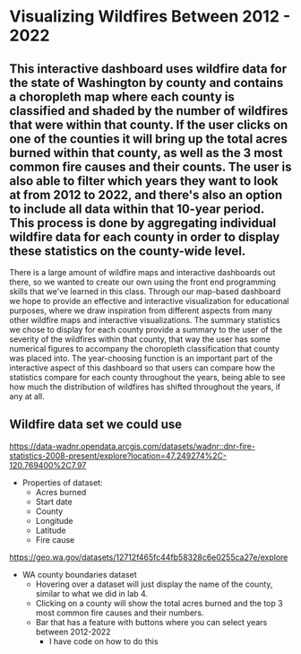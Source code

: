 # Visualizing Wildfires Between 2012 - 2022

## This interactive dashboard uses wildfire data for the state of Washington by county and contains a choropleth map where each county is classified and shaded by the number of wildfires that were within that county. If the user clicks on one of the counties it will bring up the total acres burned within that county, as well as the 3 most common fire causes and their counts. The user is also able to filter which years they want to look at from 2012 to 2022, and there's also an option to include all data within that 10-year period. This process is done by aggregating individual wildfire data for each county in order to display these statistics on the county-wide level. 

There is a large amount of wildfire maps and interactive dashboards out there, so we wanted to create our own using the front end programming skills that we've learned in this class. Through our map-based dashboard we hope to provide an effective and interactive visualization for educational purposes, where we draw inspiration from different aspects from many other wildfire maps and interactive visualizations. The summary statistics we chose to display for each county provide a summary to the user of the severity of the wildfires within that county, that way the user has some numerical figures to accompany the choropleth classification that county was placed into. The year-choosing function is an important part of the interactive aspect of this dashboard so that users can compare how the statistics compare for each county throughout the years, being able to see how much the distribution of wildfires has shifted throughout the years, if any at all.


## Wildfire data set we could use 
https://data-wadnr.opendata.arcgis.com/datasets/wadnr::dnr-fire-statistics-2008-present/explore?location=47.249274%2C-120.769400%2C7.97
- Properties of dataset:
  - Acres burned
  - Start date
  - County
  - Longitude
  - Latitude 
  - Fire cause 


https://geo.wa.gov/datasets/12712f465fc44fb58328c6e0255ca27e/explore
- WA county boundaries dataset
  - Hovering over a dataset will just display the name of the county, similar to what we did in lab 4.
  - Clicking on a county will show the total acres burned and the top 3 most common fire causes and their numbers.
  - Bar that has a feature with buttons where you can select years between 2012-2022
    - I have code on how to do this
